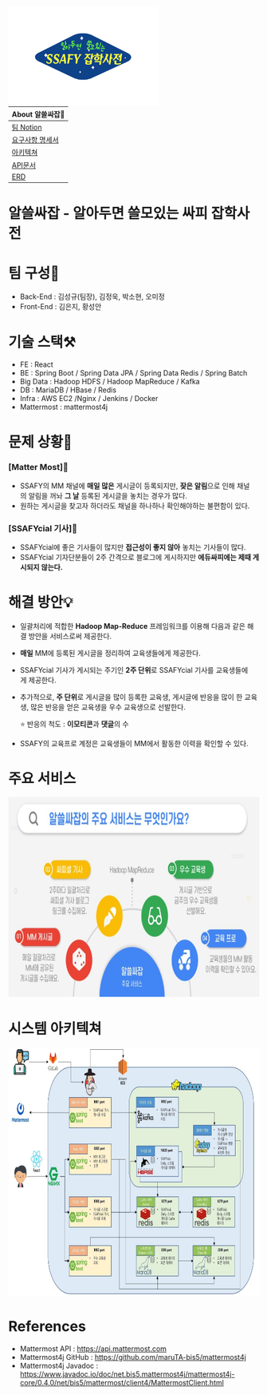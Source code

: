 
<img src="images/logo.png" width="300" height="200" align="left" /> 

| About 알쓸싸잡🔎                                          |
| :----------------------------------------------------------- |
| [팀 Notion](https://nolluwa.notion.site/SSAFY-PJT-0f1a14188d254d4c80bce7bd731f76e6) |
| [요구사항 명세서](https://nolluwa.notion.site/a85649b7811a400b9c5597c60be9a432?v=1a1dc73d844e407ab1beeac9cbe3c0bf) |
| [아키텍쳐](https://nolluwa.notion.site/cc307afc3fb54a58a07f4325de4535a2) |
| [API문서](https://nolluwa.notion.site/353d2623aec84f11ac9035ba517c8384?v=643e05e53b78420f82f6d3dfca85a7c2) |
| [ERD](https://nolluwa.notion.site/DB-5b48d46642014b2fbe347aa84c38a2ed) |  


# 알쓸싸잡 - 알아두면 **쓸**모있는 **싸**피 **잡**학사전

# 팀 구성🙋‍

- Back-End : 김성규(팀장), 김정욱, 박소현, 오미정
- Front-End : 김은지, 황성안

# 기술 스택⚒

- FE : React
- BE : Spring Boot / Spring Data JPA / Spring Data Redis / Spring Batch
- Big Data : Hadoop HDFS / Hadoop MapReduce / Kafka
- DB : MariaDB / HBase / Redis
- Infra : AWS EC2 /Nginx / Jenkins / Docker
- Mattermost : mattermost4j

# **문제 상황💢**

### **[Matter Most]📨**

- SSAFY의 MM 채널에 **매일 많은** 게시글이 등록되지만, **잦은 알림**으로 인해 채널의 알림을 꺼놔 **그 날** 등록된 게시글을 놓치는 경우가 많다.
- 원하는 게시글을 찾고자 하더라도 채널을 하나하나 확인해야하는 불편함이 있다.

### **[SSAFYcial 기사]📰**

- SSAFYcial에 좋은 기사들이 많지만 **접근성이 좋지 않아** 놓치는 기사들이 많다.
- SSAFYcial 기자단분들이 2주 간격으로 블로그에 게시하지만 **에듀싸피에는 제때 게시되지 않는다.**

# **해결 방안💡**

- 일괄처리에 적합한 **Hadoop Map-Reduce** 프레임워크를 이용해 다음과 같은 해결 방안을 서비스로써 제공한다.
- **매일** MM에 등록된 게시글을 정리하여 교육생들에게 제공한다.
- SSAFYcial 기사가 게시되는 주기인 **2주 단위**로 SSAFYcial 기사를 교육생들에게 제공한다.
- 추가적으로, **주 단위**로 게시글을 많이 등록한 교육생, 게시글에 반응을 많이 한 교육생, 많은 반응을 얻은 교육생을 우수 교육생으로 선발한다.

    ⭐ 반응의 척도 : **이모티콘**과 **댓글**의 수
- SSAFY의 교육프로 계정은 교육생들이 MM에서 활동한 이력을 확인할 수 있다.


# **주요 서비스**
<img src="images/main-service.jpg" width="800" height="400">

# **시스템 아키텍쳐**
<img src="images/architecture.jpg" width="1000" height="500">

# References
- Mattermost API : https://api.mattermost.com
- Mattermost4j GitHub : https://github.com/maruTA-bis5/mattermost4j
- Mattermost4j Javadoc : https://www.javadoc.io/doc/net.bis5.mattermost4j/mattermost4j-core/0.4.0/net/bis5/mattermost/client4/MattermostClient.html

